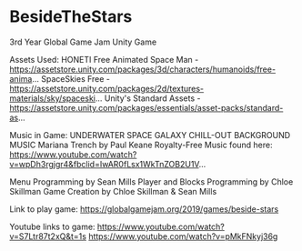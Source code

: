 # BesideTheStars
3rd Year Global Game Jam Unity Game

Assets Used:
HONETI Free Animated Space Man - https://assetstore.unity.com/packages/3d/characters/humanoids/free-anima...
SpaceSkies Free - https://assetstore.unity.com/packages/2d/textures-materials/sky/spaceski...
Unity's Standard Assets - https://assetstore.unity.com/packages/essentials/asset-packs/standard-as...

Music in Game:
UNDERWATER SPACE GALAXY CHILL-OUT BACKGROUND MUSIC
Mariana Trench by Paul Keane
Royalty-Free Music found here: https://www.youtube.com/watch?v=wpDh3rgjgr4&fbclid=IwAR0fLsx1WkTnZOB2U1V...

Menu Programming by Sean Mills
Player and Blocks Programming by Chloe Skillman
Game Creation by Chloe Skillman & Sean Mills

Link to play game: https://globalgamejam.org/2019/games/beside-stars

Youtube links to game: https://www.youtube.com/watch?v=S7Ltr87t2xQ&t=1s
https://www.youtube.com/watch?v=pMkFNkyj36g
